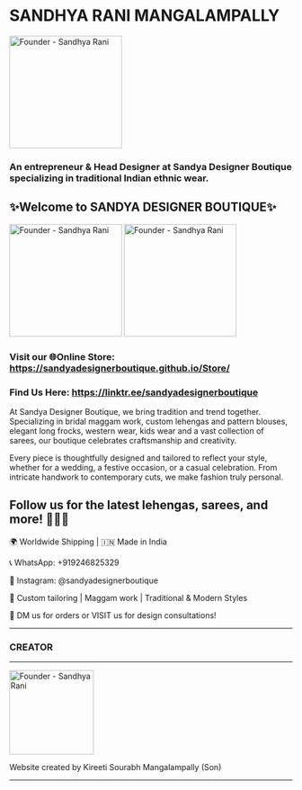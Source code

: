 # SANDHYA RANI MANGALAMPALLY

<img src="https://i.postimg.cc/3RFXPTmr/Founder.jpg" alt="Founder - Sandhya Rani" width="200"/>

### An entrepreneur & Head Designer at Sandya Designer Boutique specializing in traditional Indian ethnic wear.

## ✨Welcome to SANDYA DESIGNER BOUTIQUE✨

<img src="https://i.postimg.cc/RZrv5VJZ/20250520-054002000-i-OS.jpg" alt="Founder - Sandhya Rani" width="200"/> <img src="https://i.postimg.cc/RZc4M5wQ/clear.png" alt="Founder - Sandhya Rani" width="200"/>

### Visit our 🌐Online Store: https://sandyadesignerboutique.github.io/Store/

### Find Us Here: https://linktr.ee/sandyadesignerboutique

At Sandya Designer Boutique, we bring tradition and trend together. Specializing in bridal maggam work, custom lehengas and pattern blouses, elegant long frocks, western wear, kids wear and a vast collection of sarees, our boutique celebrates craftsmanship and creativity. 

Every piece is thoughtfully designed and tailored to reflect your style, whether for a wedding, a festive occasion, or a casual celebration. From intricate handwork to contemporary cuts, we make fashion truly personal.

## Follow us for the latest lehengas, sarees, and more! 🧵👗💫

🌍 Worldwide Shipping | 🇮🇳 Made in India

📞 WhatsApp: +919246825329

📸 Instagram: @sandyadesignerboutique

🧵 Custom tailoring | Maggam work | Traditional & Modern Styles

📩 DM us for orders or VISIT us for design consultations!

---

### CREATOR

---

<img src="https://i.postimg.cc/CKxhJywJ/Creator.png" alt="Founder - Sandhya Rani" width="150"/>

Website created by Kireeti Sourabh Mangalampally (Son)

---
